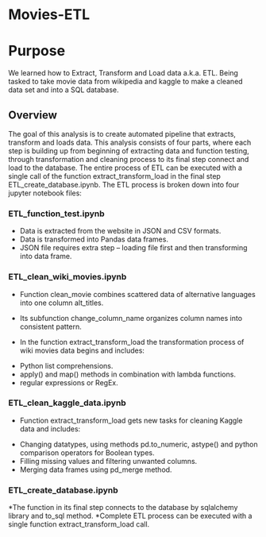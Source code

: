 # Movies-ETL
# Purpose
We learned how to Extract, Transform and Load data a.k.a. ETL. Being tasked to take movie data from wikipedia and kaggle to make a cleaned data set and into a SQL database.

## Overview
The goal of this analysis is to create automated pipeline that extracts, transform and loads data. This analysis consists of four parts, where each step is building up from beginning of extracting data and function testing, through transformation and cleaning process to its final step connect and load to the database. The entire process of ETL can be executed with a single call of the function extract_transform_load in the final step ETL_create_database.ipynb. The ETL process is broken down into four jupyter notebook files:

### ETL_function_test.ipynb
* Data is extracted from the website in JSON and CSV formats.
* Data is transformed into Pandas data frames.
* JSON file requires extra step – loading file first and then transforming into data frame.
### ETL_clean_wiki_movies.ipynb
* Function clean_movie combines scattered data of alternative languages into one column alt_titles.

* Its subfunction change_column_name organizes column names into consistent pattern.

* In the function extract_transform_load the transformation process of wiki movies data begins and includes:
- Python list comprehensions.
- apply() and map() methods in combination with lambda functions.
- regular expressions or RegEx.

### ETL_clean_kaggle_data.ipynb
* Function extract_transform_load gets new tasks for cleaning Kaggle data and includes:
- Changing datatypes, using methods pd.to_numeric, astype() and python comparison operators for Boolean types.
- Filling missing values and filtering unwanted columns.
- Merging data frames using pd_merge method.
### ETL_create_database.ipynb
*The function in its final step connects to the database by sqlalchemy library and to_sql method.
*Complete ETL process can be executed with a single function extract_transform_load call.
